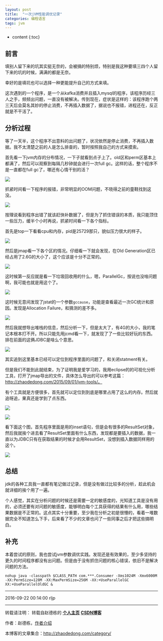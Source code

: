 ```yaml
---
layout: post
title:  "一次jVM性能调优记录"
categories: 编程语言
tags: jvm
---
```


* content
{:toc}

## 前言

填别人留下来的坑其实挺无奈的，会被搞的特别烦，特别是我这种要填三四个人留下来的坑的时候，满满的都是无奈。

幸好的是填坑也可以选择一种更能提升自己的方式来填。

这次遇到的一个程序，是一个从kafka消费并且插入mysql的程序，该程序历经三人之手，频频出问题，一直没有被解决。传到现在，症状是这样的：该程序跑个两三天后会莫名其妙的停止消费，不再插入数据了，据说也不报错，进程还在，反正就是不干活了。




## 分析过程

等了一天半，这个程序不出意料的出问题了，状况依然是停止消费，不再插入数据。我不太清楚之前的人是怎么排查的，暂时按照我自己的方式来摸索。


首先看一下jvm内存的分布情况，一下子就看到点子上了。old区和perm区基本上都满了，然后可以观察到每隔几秒钟就会进行一次full gc。这样的话，整个程序不是一直都在full gc了，哪还有心情干别的活？

![](http://zhaodedong.oss-cn-shanghai.aliyuncs.com/jvm-analysis-1.png)

抓紧时间看一下程序的报错，非常明显的OOM问题，不晓得之前的童鞋找到这没。

![](http://zhaodedong.oss-cn-shanghai.aliyuncs.com/jvm-analysis-2.png)



按理说看到程序出错了就该赶快补数据了，但是为了抓住错误的本质，我只能顶住一些压力，缓半个小时再说，抓紧时间看一下各个指标。

首先是top一下看看cpu和内存，pid是25729那只，貌似压力很大的样子。

![](http://zhaodedong.oss-cn-shanghai.aliyuncs.com/jvm-analysis-3.png)

然后是jmap看一下各个区的情况。仔细看一下就会发现，在Old Generation区已经占用了2.6G的大小了，这个应该是十分不正常的。

![](http://zhaodedong.oss-cn-shanghai.aliyuncs.com/jvm-analysis-4.png)

这时候第一反应就是看一下垃圾回收用的什么，嗯，ParallelGc，按说也没啥问题啊，我可能也就是用这个了。

![](http://zhaodedong.oss-cn-shanghai.aliyuncs.com/jvm-analysis-5.png)

这时候无意间发现了jstat的一个参数`gccause`，功能是查看最近一次GC统计和原因。发现是Allocation Failure，和猜测的差不多。

![](http://zhaodedong.oss-cn-shanghai.aliyuncs.com/jvm-analysis-6.png)

然后我就想导出堆栈的信息，然后分析一下，但是太大了，有4G的大小，我的笔记本根本打不开。所以只能先用jcmd看一下，就发现了了一些比较好玩的东西。排在前面的这俩JDBC是啥么个意思。

![](http://zhaodedong.oss-cn-shanghai.aliyuncs.com/jvm-analysis-7.png)

其实追到这里基本已经可以定位到程序里面的问题了，和关闭statment有关。

但是我们不能到此就结束，为了证明我是爱学习的，我用eclipse的的可视化分析工具，打开了jmap导出的文件，具体怎么导出的可以参考这篇：http://zhaodedong.com/2015/09/01/jvm-tools/。

有个工具就是方便很多，首先就可以定位到到底是哪里占用了这么的内存。然后就追呀追，果真还是学到了点东西。


![](http://zhaodedong.oss-cn-shanghai.aliyuncs.com/jvm-analysis-8.png)

![](http://zhaodedong.oss-cn-shanghai.aliyuncs.com/jvm-analysis-9.png)

看下面这个图，首先程序里面是用的inset语句，但是会有很多的ResultSet对象，然后我就挨个进去看了ResultSet里面有什么东西，发现都是要插入的数据，我一直以为JDBC只有在获取结果的时候才会用ResultSet，没想到插入数据同样用的这个。

![](http://zhaodedong.oss-cn-shanghai.aliyuncs.com/jvm-analysis-10.png)


## 总结

jdk的各种工具我一直都有笔记做过记录，但是没有做过比较多的分析，趁此机会就详细的挨个用了一遍。

个人感觉，其实在分析问题的时候还是需要一定的敏感度的，光知道工具是没有用的，必须还要有对问题的敏感度，能够明白每个工具获得的结果有什么用，哪些结果数据是不正常的。这点其实十分重要，至少我在分析之初是很懵的，看着一堆数据完全不知道怎么下手，后来看了不少的文章也问了一些同事之后才把这些搞明白。




## 补充

本着尝试的原则，我也尝试jvm参数调优实践。发现还是有效果的，至少多坚持的更久的时间程序都没有出问题。但是由于没有抓住问题的核心错误，依旧不是解决问题的方法。

```
nohup java -classpath $CLASS_PATH com.***.Consumer -Xms1024M -Xmx6000M -XX:PermSize=128M -XX:MaxPermSize=256M -XX:+UseParallelGC XX:+UseParallelOldGC &
```

***
2016-09-22 00:14:00 rljp


***

转载请注明： 转载自赵德栋的 [**个人主页**](http://zhaodedong.com) [**CSDN博客**](http://zhaodedong.com)

作者：赵德栋，[作者介绍](http://zhaodedong.com/about/)

本博客的文章集合：http://zhaodedong.com/category/
